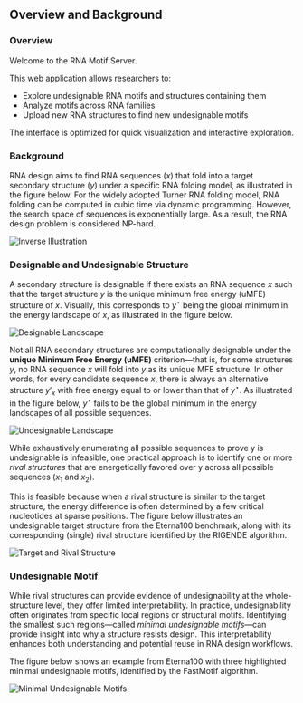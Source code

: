 ## Overview and Background

### Overview

Welcome to the RNA Motif Server.

This web application allows researchers to:

- Explore undesignable RNA motifs and structures containing them
- Analyze motifs across RNA families
- Upload new RNA structures to find new undesignable motifs

The interface is optimized for quick visualization and interactive exploration.

### Background

RNA design aims to find RNA sequences ($x$) that fold into a target secondary structure ($y$) under a specific RNA folding model, as illustrated in the figure below. For the widely adopted Turner RNA folding model, RNA folding can be computed in cubic time via dynamic programming. However, the search space of sequences is exponentially large. As a result, the RNA design problem is considered NP-hard.

![Inverse Illustration](/motifserver/help-docs/figs/inverse.png)

### Designable and Undesignable Structure

A secondary structure is designable if there exists an RNA sequence $x$ such that the target structure $y$ is the unique minimum free energy (uMFE) structure of $x$. Visually, this corresponds to $y^\star$ being the global minimum in the energy landscape of $x$, as illustrated in the figure below.

![Designable Landscape](/motifserver/help-docs/figs/designable_landscape.png)

Not all RNA secondary structures are computationally designable under the **unique Minimum Free Energy (uMFE)** criterion—that is, for some structures $y$, no RNA sequence $x$ will fold into $y$ as its unique MFE structure. In other words, for every candidate sequence $x$, there is always an alternative structure $y'_x$ with free energy equal to or lower than that of $y^\star$. As illustrated in the figure below, $y^\star$ fails to be the global minimum in the energy landscapes of all possible sequences.

![Undesignable Landscape](/motifserver/help-docs/figs/undesignable_landscape.png)

While exhaustively enumerating all possible sequences to prove y is undesignable is infeasible, one practical approach is to identify one or more <em>rival structures</em> that are energetically favored over y across all possible sequences ($x_1$ and $x_2$).

This is feasible because when a rival structure is similar to the target structure, the energy difference is often determined by a few critical nucleotides at sparse positions. The figure below illustrates an undesignable target structure from the Eterna100 benchmark, along with its corresponding (single) rival structure identified by the RIGENDE algorithm.

![Target and Rival Structure](/motifserver/help-docs/figs/rival_structure.png)

### Undesignable Motif

While rival structures can provide evidence of undesignability at the whole-structure level, they offer limited interpretability. In practice, undesignability often originates from specific local regions or structural motifs. Identifying the smallest such regions—called <em>minimal undesignable motifs</em>—can provide insight into why a structure resists design. This interpretability enhances both understanding and potential reuse in RNA design workflows.

The figure below shows an example from Eterna100 with three highlighted minimal undesignable motifs, identified by the FastMotif algorithm.

![Minimal Undesignable Motifs](/motifserver/help-docs/figs/minimal_motifs.png)
